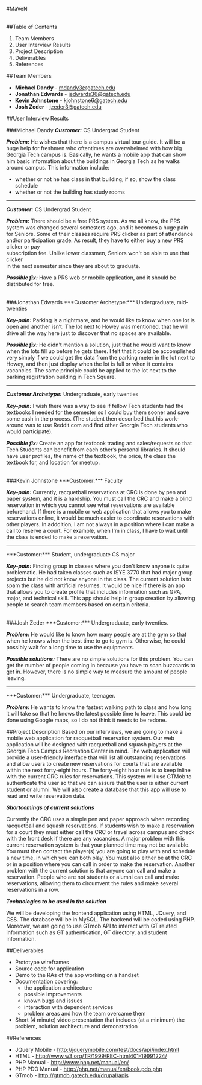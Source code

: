 #MaVeN

<br/>
##Table of Contents

1. Team Members
2. User Interview Results
3. Project Description 
4. Deliverables
5. References

##Team Members

* **Michael Dandy** - mdandy3@gatech.edu
* **Jonathan Edwards** - jedwards36@gatech.edu
* **Kevin Johnstone** - kjohnstone6@gatech.edu
* **Josh Zeder** - jzeder3@gatech.edu


##User Interview Results

###Michael Dandy
***Customer:*** CS Undergrad Student

***Problem:*** He wishes that there is a campus virtual tour guide.
It will be a huge help for freshmen who oftentimes are overwhelmed with how
big Georgia Tech campus is. Basically, he wants a mobile app that can show him 
basic information about the buildings in Georgia Tech as he walks around campus. 
This information include: 
* whether or not he has class in that building; if so, show the class schedule
* whether or not the building has study rooms

<hr />

***Customer:*** CS Undergrad Student

***Problem:*** There should be a free PRS system. As we all know, the PRS system
was changed several semesters ago, and it becomes a huge pain for Seniors. Some 
of their classes require PRS clicker as part of attendance  and/or participation 
grade. As result, they have to either buy a new PRS clicker or pay  
subscription fee. Unlike lower classmen, Seniors won't be able to use that clicker  
in the next semester since they are about to graduate.

***Possible fix:*** Have a PRS web or mobile application, and it
should be distributed for free.

<br />
###Jonathan Edwards
***Customer Archetype:*** Undergraduate, mid-twenties

***Key-pain:*** Parking is a nightmare, and he would like to know when one lot is 
open and another isn’t. The lot next to Howey was mentioned, that he will 
drive all the way here just to discover that no spaces are available.

***Possible fix:*** He didn't mention a solution, just that he would want to 
know when the lots fill up before he gets there. I felt that it could be 
accomplished very simply if we could get the data from the parking meter in 
the lot next to Howey, and then just display when the lot is full or when 
it contains vacancies. The same principle could be applied to the lot next 
to the parking registration building in Tech Square.

<hr />

***Customer Archetype:*** Undergraduate, early twenties

***Key-pain:*** I wish there was a way to see if fellow Tech students had the 
textbooks I needed for the semester so I could buy them sooner and save some cash 
in the process. (The student then described that his work-around was to use 
Reddit.com and find other Georgia Tech students who would participate).

***Possible fix:*** Create an app for textbook trading and sales/requests so 
that Tech Students can benefit from each other’s personal libraries. It should 
have user profiles, the name of the textbook, the price, the class the textbook 
for, and location for meetup.

<br />
###Kevin Johnstone
***Customer:*** Faculty

***Key-pain:*** Currently, racquetball reservations at CRC is done by pen 
and paper system, and it is a hardship. You must call the CRC and make a blind 
reservation in which you cannot see what reservations are available beforehand. 
If there is a mobile or web application that allows you to make 
reservations online, it would be much easier to coordinate reservations with
other players. In adddition, I am not always in a position where I can make a
call to reserve a court. For example, when I'm in class, I have to wait until
the class is ended to make a reservation.

<hr />
***Customer:*** Student, undergraduate CS major

***Key-pain:*** Finding group in classes where you don't know anyone is quite 
problematic. He had taken classes such as ISYE 3770 that had major group projects 
but he did not know anyone in the class. The current solution is to spam the class 
with artificial resumes. It would be nice if there is an app that allows you to 
create profile that includes information such as GPA, major, and technical skill. 
This app should help in group creation by allowing people to search team members
based on certain criteria.

<br />
###Josh Zeder
***Customer:*** Undergraduate, early twenties.

***Problem:*** He would like to know how many people are at the gym so that 
when he knows when the best time to go to gym is. Otherwise, he could possibly   wait for a long time to use the equipments. 

***Possible solutions:*** There are no simple solutions for this problem. You 
can get the number of people coming in because you have to scan buzzcards to get 
in. However, there is no simple way to measure the amount of people leaving.

<hr />
***Customer:*** Undergraduate, teenager.

***Problem:*** He wants to know the fastest walking path to class and how long 
it will take so that he knows the latest possible time to leave. This could be
done using Google maps, so I do not think it needs to be redone.


##Project Description
Based on our interviews, we are going to make a mobile web application for 
racquetball reservation system. Our web application will be designed with 
racquetball and squash players at the Georgia Tech Campus Recreation Center in 
mind. The web application will provide a user-friendly interface that will list 
all outstanding reservations and allow users to create new reservations for 
courts that are available within the next forty-eight hours. The forty-eight 
hour rule is to keep inline with the current CRC rules for reservations. This 
system will use GTMob to authenticate the user so that we can assure that the
user is either current student or alumni. We will also create a database that 
this app will use to read and write reservation data.


***Shortcomings of current solutions***

Currently the CRC uses a simple pen and paper approach when recording racquetball 
and squash reservations. If students wish to make a reservation for a court they 
must either call the CRC or travel across campus and check with the front desk if 
there are any vacancies. A major problem with this current reservation system is 
that your planned time may not be available. You must then contact the player(s) 
you are going to play with and schedule a new time, in which you can both play. 
You must also either be at the CRC or in a position where you can call in order 
to make the reservation. Another problem with the current solution is that 
anyone can call and make a reservation. People who are not students or alumni 
can call and make reservations, allowing them to circumvent the rules and 
make several reservations in a row.


***Technologies to be used in the solution***

We will be developing the frontend application using HTML, JQuery, and CSS. The 
database will be in MySQL. The backend will be coded using PHP. Moreover, we are
going to use GTmob API to interact with GT related information such as GT 
authentication, GT directory, and student information.


##Deliverables
* Prototype wireframes
* Source code for application 
* Demo to the RAs of the app working on a handset 
* Documentation  covering:
	* the application architecture 
	* possible improvements 
	* known bugs and issues
	* interaction with dependent services
	* problem areas and how the team overcame them
* Short (4 minute) video presentation that includes (at a minimum) the problem, solution architecture and demonstration


##References

* JQuery Mobile - <http://jquerymobile.com/test/docs/api/index.html>
* HTML - <http://www.w3.org/TR/1999/REC-html401-19991224/>
* PHP Manual - <http://www.php.net/manual/en/> 
* PHP PDO Manual - <http://php.net/manual/en/book.pdo.php>
* GTmob - <http://gtmob.gatech.edu/drupal/apis>